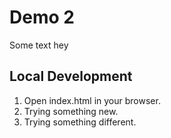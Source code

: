 # Demo 2

Some text hey

## Local Development

1. Open index.html in your browser.
2. Trying something new.
3. Trying something different.